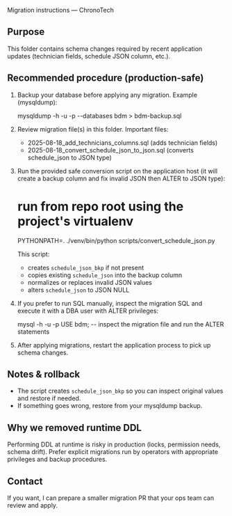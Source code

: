 Migration instructions — ChronoTech

Purpose
-------
This folder contains schema changes required by recent application updates (technician fields, schedule JSON column, etc.).

Recommended procedure (production-safe)
--------------------------------------
1. Backup your database before applying any migration. Example (mysqldump):

   mysqldump -h <host> -u <user> -p<password> --databases bdm > bdm-backup.sql

2. Review migration file(s) in this folder. Important files:
   - 2025-08-18_add_technicians_columns.sql  (adds technician fields)
   - 2025-08-18_convert_schedule_json_to_json.sql  (converts schedule_json to JSON type)

3. Run the provided safe conversion script on the application host (it will create a backup column and fix invalid JSON then ALTER to JSON type):

   # run from repo root using the project's virtualenv
   PYTHONPATH=. ./venv/bin/python scripts/convert_schedule_json.py

   This script:
   - creates `schedule_json_bkp` if not present
   - copies existing `schedule_json` into the backup column
   - normalizes or replaces invalid JSON values
   - alters `schedule_json` to JSON NULL

4. If you prefer to run SQL manually, inspect the migration SQL and execute it with a DBA user with ALTER privileges:

   mysql -h <host> -u <user> -p
   USE bdm;
   -- inspect the migration file and run the ALTER statements

5. After applying migrations, restart the application process to pick up schema changes.

Notes & rollback
----------------
- The script creates `schedule_json_bkp` so you can inspect original values and restore if needed.
- If something goes wrong, restore from your mysqldump backup.

Why we removed runtime DDL
-------------------------
Performing DDL at runtime is risky in production (locks, permission needs, schema drift). Prefer explicit migrations run by operators with appropriate privileges and backup procedures.

Contact
-------
If you want, I can prepare a smaller migration PR that your ops team can review and apply.
